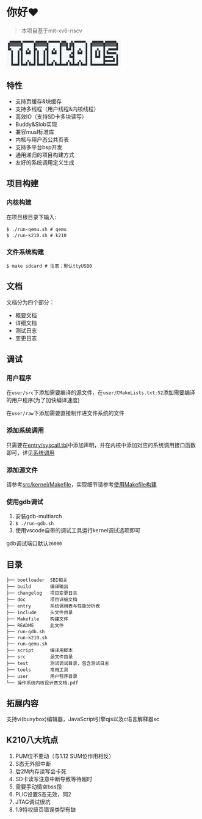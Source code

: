# 你好❤️

> 本项目基于mit-xv6-riscv

<img src="./doc/assets/logo1.png" alt="image-20220411160525296" width=300 />

## 特性

- 支持页缓存&块缓存
- 支持多线程（用户线程&内核线程）
- 高效IO（支持SD卡多块读写）
- Buddy&Slob实现
- 兼容musl标准库
- 内核与用户态公共页表
- 支持多平台bsp开发
- 通用递归的项目构建方式
- 友好的系统调用定义生成

## 项目构建

### 内核构建

在项目根目录下输入:
```shell
$ ./run-qemu.sh # qemu
$ ./run-k210.sh # k210
```

### 文件系统构建
```shell
$ make sdcard # 注意：默认ttyUSB0
```

## 文档

文档分为四个部分：
- 概要文档
- 详细文档
- 测试日志
- 变更日志

## 调试

### 用户程序

在`user/src`下添加需要编译的源文件，在`user/CMakeLists.txt:52`添加需要编译的用户程序(为了加快编译速度)

在`user/raw`下添加需要直接制作进文件系统的文件

### 添加系统调用

只需要在[entry/syscall.tbl](./entry/syscall.tbl)中添加声明，并在内核中添加对应的系统调用接口函数即可，详见[系统调用](doc/系统调用.md)

### 添加源文件

请参考[src/kernel/Makefile](src/kernel/Makefile)，实现细节请参考[使用Makefile构建](doc/使用Makefile构建.md)

### 使用gdb调试

1. 安装gdb-multiarch
2. `$ ./run-gdb.sh`
3. 使用vscode自带的调试工具运行kernel调试选项即可

gdb调试端口默认`26000`


## 目录
```
├── bootloader  SBI相关
├── build       编译输出
├── changelog   项目变更日志
├── doc         项目详细文档
├── entry       系统调用表与性能分析表
├── include     头文件目录
├── Makefile    构建文件
├── README      此文件
├── run-gdb.sh  
├── run-k210.sh
├── run-qemu.sh
├── script      编译用脚本
├── src         源文件目录
├── test        测试调试目录，包含测试日志
├── tools       常用工具
├── user        用户程序目录
└── 操作系统内核设计赛文档.pdf
```

## 拓展内容

支持vi(busybox)编辑器，JavaScript引擎qjs以及c语言解释器xc

## K210八大坑点

1. PUM位不要动（与1.12 SUM位作用相反）
2. S态无外部中断
3. 后2M内存读写会卡死
4. SD卡读写注意中断导致等待超时
5. 需要手动情空bss段
6. PLIC设置S态无效，同2
7. JTAG调试很坑
8. 1.9特权级页错误类型有缺

